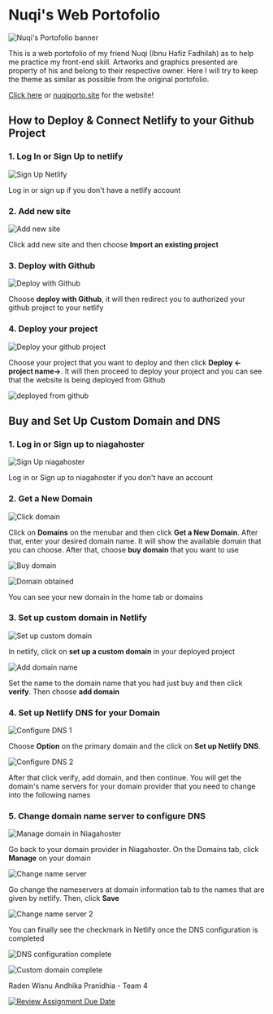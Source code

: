 # Nuqi's Web Portofolio

![Nuqi's Portofolio banner](./img/banner.png)

This is a web portofolio of my friend Nuqi (Ibnu Hafiz Fadhilah) as to help me practice my front-end skill. Artworks and graphics presented are property of his and belong to their respective owner. Here I will try to keep the theme as similar as possible from the original portofolio.

[Click here](nuqiporto.site) or [nuqiporto.site](nuqiporto.site) for the website!

## How to Deploy & Connect Netlify to your Github Project

### 1. Log In or Sign Up to netlify

![Sign Up Netlify](./img/readme/singup-netlify.png)

Log in or sign up if you don't have a netlify account

### 2. Add new site

![Add new site](./img/readme/add-new-site.png)

Click add new site and then choose __Import an existing project__

### 3. Deploy with Github

![Deploy with Github](./img/readme/deploy-with-github.png)

Choose __deploy with Github__, it will then redirect you to authorized your github project to your netlify

### 4. Deploy your project

![Deploy your github project](./img/readme/deploy-module.png)

Choose your project that you want to deploy and then click __Deploy <-project name->__. It will then proceed to deploy your project and you can see that the website is being deployed from Github

![deployed from github](./img/readme/deploying-site.png)

## Buy and Set Up Custom Domain and DNS

### 1. Log in or Sign up to niagahoster

![Sign Up niagahoster](./img/readme/singup-niaga.png)

Log in or Sign up to niagahoster if you don't have an account

### 2. Get a New Domain

![Click domain](./img/readme/get-new-domain.png)

Click on __Domains__ on the menubar and then click __Get a New Domain__. After that, enter your desired domain name. It will show the available domain that you can choose. After that, choose __buy domain__ that you want to use

![Buy domain](./img/readme/buy-domain.png)

![Domain obtained](./img/readme/domain-acquired.png)

You can see your new domain in the home tab or domains

### 3. Set up custom domain in Netlify

![Set up custom domain](./img/readme/set-up-custom-domain.png)

In netlify, click on __set up a custom domain__ in your deployed project

![Add domain name](./img/readme/add-domain-name.png)

Set the name to the domain name that you had just buy and then click __verify__. Then choose __add domain__


### 4. Set up Netlify DNS for your Domain

![Configure DNS 1](./img/readme/config-dns-1.png)

Choose __Option__ on the primary domain and the click on __Set up Netlify DNS__.

![Configure DNS 2](./img/readme/config-dns-2.png)

After that click verify, add domain, and then continue. You will get the domain's name servers for your domain provider that you need to change into the following names

### 5. Change domain name server to configure DNS

![Manage domain in Niagahoster](./img/readme/managae-domain.png)

Go back to your domain provider in Niagahoster. On the Domains tab, click __Manage__ on your domain

![Change name server](./img/readme/change-nameserver.png)

Go change the nameservers at domain information tab to the names that are given by netlify. Then, click __Save__

![Change name server 2](./img/readme/change-nameserver-2.png)

You can finally see the checkmark in Netlify once the DNS configuration is completed

![DNS configuration complete](./img/readme/dns-config-complete.png)

![Custom domain complete](./img/readme/domain-working.png)

Raden Wisnu Andhika Pranidhia - Team 4

[![Review Assignment Due Date](https://classroom.github.com/assets/deadline-readme-button-24ddc0f5d75046c5622901739e7c5dd533143b0c8e959d652212380cedb1ea36.svg)](https://classroom.github.com/a/-vSzXkEt)

